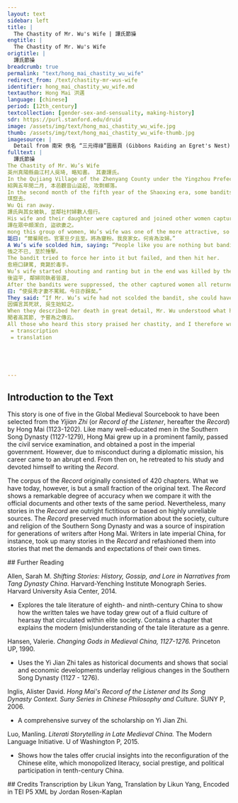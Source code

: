 ```yaml
---
layout: text
sidebar: left
title: |
  The Chastity of Mr. Wu's Wife | 譚氏節操
engtitle: |
  The Chastity of Mr. Wu's Wife
origtitle: |
  譚氏節操
breadcrumb: true
permalink: "text/hong_mai_chastity_wu_wife"
redirect_from: /text/chastity-mr-wus-wife
identifier: hong_mai_chastity_wu_wife.md
textauthor: Hong Mai 洪邁
language: [chinese]
period: [12th_century]
textcollection: [gender-sex-and-sensuality, making-history]
sdr: https://purl.stanford.edu/druid 
image: /assets/img/text/hong_mai_chastity_wu_wife.jpg
thumb: /assets/img/text/hong_mai_chastity_wu_wife-thumb.jpg
imagesource: |
  Detail from 南宋 佚名 “三元得祿”圖扇頁 (Gibbons Raiding an Egret's Nest), Artist Unknown, late 12th century, Metropolitan Museum of Art, Accession Number: 13.100.104 [Public Domain]
fulltext: |
  譚氏節操
The Chastity of Mr. Wu’s Wife
英州真陽縣曲江村人吳琦, 略知書。 其妻譚氏。
In the Qujiang Village of the Zhenyang County under the Yingzhou Prefecture, there was a man named Wu Qi who had received some education and had a wife from the Tan family.
紹興五年閏二月, 本邑觀音山盜起, 攻剽鄉落。
In the second month of the fifth year of the Shaoxing era, some bandits emerged from the Guanying Mountain in the area and plundered many villages and counties.
琪竄去。
Wu Qi ran away.
譚氏與其女被執, 並鄰社村婦數人偕行。
His wife and their daughter were captured and joined other women captured from the same village.
譚在眾中頗潔白, 盜欲妻之。
mong this group of women, Wu’s wife was one of the more attractive, so one of the bandits wanted to have sex with her.
詬曰: “爾輩賊也。官軍旦夕且至。將為齏粉。我良家女。何肯為汝婦。”
A Wu’s wife scolded him, saying: “People like you are nothing but bandits. The military will arrive in no time and you all will be crushed. I am from a reputable family. How can I become your woman?”
強之不已, 至於捶擊。
The bandit tried to force her into it but failed, and then hit her.
愈極口肆罵, 竟斃於毒手。
Wu’s wife started shouting and ranting but in the end was killed by the bandit.
後盜平, 鄰婦同執者皆還,
After the bandits were suppressed, the other captured women all returned home.
曰: “使吳秀才妻不罵賊。今日亦歸矣。”
They said: “If Mr. Wu’s wife had not scolded the bandit, she could have returned home too.”
因備言其死狀, 吳生始知之。
When they described her death in great detail, Mr. Wu understood what happened.
聞者高其節, 予嘗為之傳云。
All those who heard this story praised her chastity, and I therefore write this piece to spread her fame.
 = transcription
 = translation





--- 
```

## Introduction to the Text 
<p>This story is one of five in the Global Medieval Sourcebook to have been selected from the <em>Yijian Zhi</em> (or <em>Record of the Listener</em>, hereafter the <em>Record</em>) by Hong Mai (1123-1202). Like many well-educated men in the Southern Song Dynasty (1127-1279), Hong Mai grew up in a prominent family, passed the civil service examination, and obtained a post in the imperial government. However, due to misconduct during a diplomatic mission, his career came to an abrupt end. From then on, he retreated to his study and devoted himself to writing the <em>Record</em>.</p> <p>The corpus of the <em>Record</em> originally consisted of 420 chapters. What we have today, however, is but a small fraction of the original text. The <em>Record</em> shows a remarkable degree of accuracy when we compare it with the official documents and other texts of the same period. Nevertheless, many stories in the <em>Record</em> are outright fictitious or based on highly unreliable sources. The <em>Record</em> preserved much information about the society, culture and religion of the Southern Song Dynasty and was a source of inspiration for generations of writers after Hong Mai. Writers in late imperial China, for instance, took up many stories in the <em>Record</em> and refashioned them into stories that met the demands and expectations of their own times.</p>
## Further Reading 
<p>Allen, Sarah M. <em>Shifting Stories: History, Gossip, and Lore in Narratives from Tang Dynasty China</em>. Harvard-Yenching Institute Monograph Series. Harvard University Asia Center, 2014.</p> <ul> <li>Explores the tale literature of eighth- and ninth-century China to show how the written tales we have today grew out of a fluid culture of hearsay that circulated within elite society. Contains a chapter that explains the modern (mis)understanding of the tale literature as a genre.</li> </ul> <p>Hansen, Valerie. <em>Changing Gods in Medieval China, 1127-1276.</em> Princeton UP, 1990.</p> <ul> <li>Uses the Yi Jian Zhi tales as historical documents and shows that social and economic developments underlay religious changes in the Southern Song Dynasty (1127 - 1276).</li> </ul> <p>Inglis, Alister David. <em>Hong Mai's Record of the Listener and Its Song Dynasty Context. Suny Series in Chinese Philosophy and Culture.</em> SUNY P, 2006.</p> <ul> <li>A comprehensive survey of the scholarship on Yi Jian Zhi. </li> </ul> <p>Luo, Manling. <em>Literati Storytelling in Late Medieval China.</em> The Modern Language Initiative. U of Washington P, 2015.</p> <ul> <li>Shows how the tales offer crucial insights into the reconfiguration of the Chinese elite, which monopolized literacy, social prestige, and political participation in tenth-century China.</li> </ul>
## Credits
Transcription by Likun Yang, Translation by Likun Yang, Encoded in TEI P5 XML by Jordan Rosen-Kaplan
